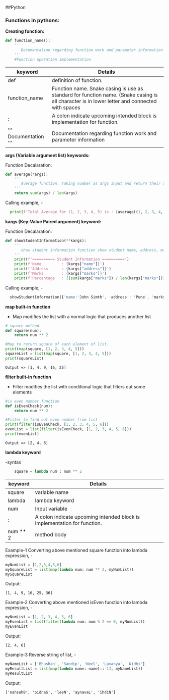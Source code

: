 ##Python

### Functions in pythons:

**Creating function:**
```python
def function_name():
    '''
       Documentation regarding function work and parameter information
    '''
    #Function operation implementation
```

|keyword | Details |
| --- | --- |
| def | definition of function. |
| function_name | Function name. Snake casing is use as standard for function name. (Snake casing is all character is in lower letter and connected with spaces |
| : | A colon indicate upcoming intended block is implementation for function. |
| ''' Documentation ''' | Documentation regarding function work and parameter information |

**args (Variable argument list) keywords:**

Function Decalaration:
```python
def average(*args):
    '''
       Average function. Taking number as args input and return their average
    '''
    return sum(args) / len(args)
```

Calling example, - 
```python
  print(f'Total Average for (1, 2, 3, 4, 5) is : {average((1, 2, 3, 4, 5))}')
```

**kargs (Key-Value Paired argument) keyword:**

Function Decalaration:
```python
def showStudentInformation(**kargs):
    '''
       show student information function show student name, address, marks and Percentage
    '''
    print(f'========== Student Information ==========')
    print(f'Name         : {kargs["name"]}')
    print(f'Address      : {kargs["address"]}')
    print(f'Marks        : {kargs["marks"]}')
    print(f'Percentage   : {(sum(kargs["marks"]) / len(kargs["marks"])) * 100.00}')
```

Calling example, - 
```python
  showStudentInformation({'name:'John Simth', 'address': 'Pune', 'marks':[120,140,130]})
```

**map built-in function**

- Map modifies the list with a normal logic that produces another list

```python
# square method
def square(num):
    return num ** 2
```

```python
#Map to return square of each element of list.
print(map(square, [1, 2, 3, 4, 5]))
squareList = list(map(square, [1, 2, 3, 4, 5]))
print(squareList)
```

```
Output => [1, 4, 9, 16, 25]
```

**filter built-in function**

- Filter modifies the list with conditional logic that filters out some elements
```python
#is even number function
def isEvenCheck(num):
    return num ** 2
```

```python
#Filter to find out even number from list
print(filter(isEvenCheck, [1, 2, 3, 4, 5, 6]))
evenList = list(filter(isEvenCheck, [1, 2, 3, 4, 5, 6]))
print(evenList)
```

```
Output => [2, 4, 6]
```


**lambda keyword**

-syntax
```python
    square = lambda num : num ** 2
```

|keyword | Details |
| --- | --- |
| square | variable name |
| lambda | lambda keyword |
| num | Input variable |
| : | A colon indicate upcoming intended block is implementation for function. |
| num ** 2 | method body |

Example-1 Converting above mentioned square function into lambda expression, -
```python
myNumList = [1,2,3,4,5,6]
mySquareList = list(map(lambda num: num ** 2, myNumList))
mySquareList
```
Output:
```
[1, 4, 9, 16, 25, 36]
```

Example-2 Converting above mentioned isEven function into lambda expression, -
```python
myNumList = [1, 2, 3, 4, 5, 6]
myEvenList = list(filter(lambda num: num % 2 == 0, myNumList))
myEvenList
```
Output:
```
[2, 4, 6]
```

Example-3 Reverse string of list, -
```python
myNameList = ['Bhushan', 'Sandip', 'Neel', 'Lavanya', 'Nidhi']
myResultList = list(map(lambda name: name[::-1], myNameList))
myResultList
```
Output:
```
['nahsuhB', 'pidnaS', 'leeN', 'aynavaL', 'ihdiN']
```
